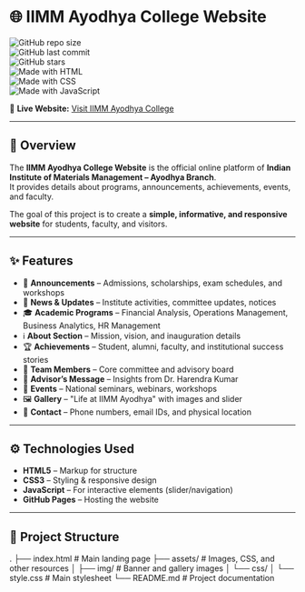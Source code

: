 # 🌐 IIMM Ayodhya College Website  

![GitHub repo size](https://img.shields.io/github/repo-size/nitesh864/iimaayodhya_College?color=blue)  
![GitHub last commit](https://img.shields.io/github/last-commit/nitesh864/iimaayodhya_College?color=green)  
![GitHub stars](https://img.shields.io/github/stars/nitesh864/iimaayodhya_College?style=social)  
![Made with HTML](https://img.shields.io/badge/HTML-5-orange?logo=html5)  
![Made with CSS](https://img.shields.io/badge/CSS-3-blue?logo=css3)  
![Made with JavaScript](https://img.shields.io/badge/JavaScript-ES6-yellow?logo=javascript)  

🔗 **Live Website:** [Visit IIMM Ayodhya College](https://nitesh864.github.io/iimaayodhya_College/)  

---

## 📖 Overview  

The **IIMM Ayodhya College Website** is the official online platform of **Indian Institute of Materials Management – Ayodhya Branch**.  
It provides details about programs, announcements, achievements, events, and faculty.  

The goal of this project is to create a **simple, informative, and responsive website** for students, faculty, and visitors.  

---

## ✨ Features  

- 📢 **Announcements** – Admissions, scholarships, exam schedules, and workshops  
- 📰 **News & Updates** – Institute activities, committee updates, notices  
- 🎓 **Academic Programs** – Financial Analysis, Operations Management, Business Analytics, HR Management  
- ℹ️ **About Section** – Mission, vision, and inauguration details  
- 🏆 **Achievements** – Student, alumni, faculty, and institutional success stories  
- 👥 **Team Members** – Core committee and advisory board  
- 📝 **Advisor’s Message** – Insights from Dr. Harendra Kumar  
- 📅 **Events** – National seminars, webinars, workshops  
- 🖼 **Gallery** – "Life at IIMM Ayodhya" with images and slider  
- 📍 **Contact** – Phone numbers, email IDs, and physical location  

---

## ⚙️ Technologies Used  

- **HTML5** – Markup for structure  
- **CSS3** – Styling & responsive design  
- **JavaScript** – For interactive elements (slider/navigation)  
- **GitHub Pages** – Hosting the website  

---

## 📂 Project Structure  

.
├── index.html # Main landing page
├── assets/ # Images, CSS, and other resources
│ ├── img/ # Banner and gallery images
│ └── css/
│ └── style.css # Main stylesheet
└── README.md # Project documentation
